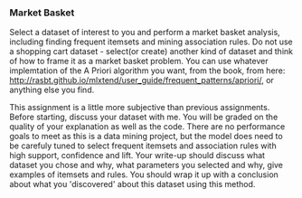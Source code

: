 ### Market Basket

Select a dataset of interest to you and perform a market basket analysis, including finding frequent itemsets and mining association rules. Do not use a shopping cart dataset - select(or create) another kind of dataset and think of how to frame it as a market basket problem. You can use whatever implemtation of the A Priori algorithm you want, from the book, from here: http://rasbt.github.io/mlxtend/user_guide/frequent_patterns/apriori/, or anything else you find.

This assignment is a little more subjective than previous assignments. Before starting, discuss your dataset with me. You will be graded on the quality of your explanation as well as the code. There are no performance goals to meet as this is a data mining project, but the model does need to be carefuly tuned to select frequent itemsets and association rules with high support, confidence and lift.  Your write-up should discuss what dataset you chose and why, what parameters you selected and why, give examples of itemsets and rules. You should wrap it up with a conclusion about what you 'discovered' about this dataset using this method.
